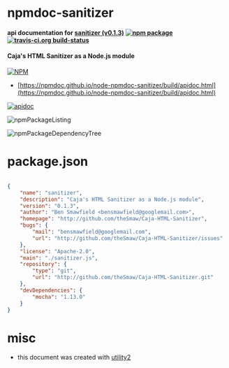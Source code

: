 # npmdoc-sanitizer

#### api documentation for  [sanitizer (v0.1.3)](http://github.com/theSmaw/Caja-HTML-Sanitizer)  [![npm package](https://img.shields.io/npm/v/npmdoc-sanitizer.svg?style=flat-square)](https://www.npmjs.org/package/npmdoc-sanitizer) [![travis-ci.org build-status](https://api.travis-ci.org/npmdoc/node-npmdoc-sanitizer.svg)](https://travis-ci.org/npmdoc/node-npmdoc-sanitizer)

#### Caja's HTML Sanitizer as a Node.js module

[![NPM](https://nodei.co/npm/sanitizer.png?downloads=true&downloadRank=true&stars=true)](https://www.npmjs.com/package/sanitizer)

- [https://npmdoc.github.io/node-npmdoc-sanitizer/build/apidoc.html](https://npmdoc.github.io/node-npmdoc-sanitizer/build/apidoc.html)

[![apidoc](https://npmdoc.github.io/node-npmdoc-sanitizer/build/screenCapture.buildCi.browser.%252Ftmp%252Fbuild%252Fapidoc.html.png)](https://npmdoc.github.io/node-npmdoc-sanitizer/build/apidoc.html)

![npmPackageListing](https://npmdoc.github.io/node-npmdoc-sanitizer/build/screenCapture.npmPackageListing.svg)

![npmPackageDependencyTree](https://npmdoc.github.io/node-npmdoc-sanitizer/build/screenCapture.npmPackageDependencyTree.svg)



# package.json

```json

{
    "name": "sanitizer",
    "description": "Caja's HTML Sanitizer as a Node.js module",
    "version": "0.1.3",
    "author": "Ben Smawfield <bensmawfield@googlemail.com>",
    "homepage": "http://github.com/theSmaw/Caja-HTML-Sanitizer",
    "bugs": {
        "mail": "bensmawfield@googlemail.com",
        "url": "http://github.com/theSmaw/Caja-HTML-Sanitizer/issues"
    },
    "license": "Apache-2.0",
    "main": "./sanitizer.js",
    "repository": {
        "type": "git",
        "url": "http://github.com/theSmaw/Caja-HTML-Sanitizer.git"
    },
    "devDependencies": {
        "mocha": "1.13.0"
    }
}
```



# misc
- this document was created with [utility2](https://github.com/kaizhu256/node-utility2)
